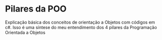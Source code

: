 # Pilares da POO
Explicação básica dos conceitos de orientação a Objetos com códigos em c#.
Isso é uma síntese do meu entendimento dos 4 pilares da Programação Orientada a Objetos

